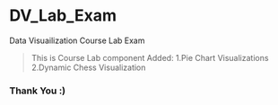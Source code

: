 # DV_Lab_Exam
Data Visuailization Course Lab Exam
> This is Course Lab component
> Added: 1.Pie Chart Visualizations
         2.Dynamic Chess Visualization
### Thank You :)

